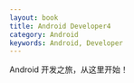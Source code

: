 ```yaml
---
layout: book
title: Android Developer4
category: Android
keywords: Android, Developer
---
```

Android 开发之旅，从这里开始！
